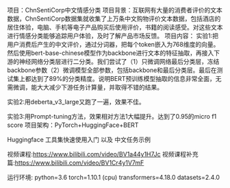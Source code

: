 项目：ChnSentiCorp中文情感分类
项目背景：互联网有大量的消费者评价的文本数据，ChnSentiCorp数据集就收集了上万条中文购物评价文本数据，包括酒店的居住体验，电脑、手机等电子产品购买后使用评价，书籍的阅读感受。对这些文本进行情感分类能够追踪用户体验，及时了解产品市场反馈。
项目内容：
实验1:把用户消费后产生的中文评价，通过分词器，把每个token嵌入为768维度的向量。然后使用bert-base-chinese模型作为backbone进行文本的特征抽取，再接入下游的神经网络分类层进行二分类。我们尝试了（1）只微调网络最后分类层，冻结backbone参数（2）微调模型全部参数，包括backbone和最后分类层。最后在测试集上都达到了89%的分类精度。说明BERT预训练模型抽取的信息非常全面，无需微调，能大大减少下游任务计算量，并取得不错的结果。

实验2:用deberta_v3_large又跑了一遍，效果不佳。

实验3:用Prompt-tuning方法，效果相对方法1大幅提升。达到了0.95的micro f1 score
项目架构：PyTorch+HuggingFace+BERT

Huggingface 工具集快速使用入门 以及 中文任务示例


视频课程:https://www.bilibili.com/video/BV1a44y1H7Jc
视频课程补充篇:https://www.bilibili.com/video/BV1Cr4y1V7mF

运行环境:
python=3.6
torch=1.10.1 (cpu)
transformers=4.18.0
datasets=2.4.0
